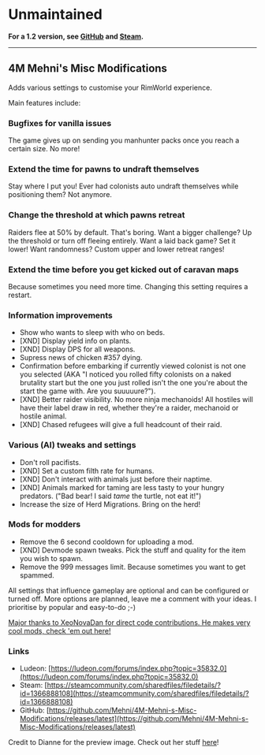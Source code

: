 # Unmaintained
**For a 1.2 version, see [GitHub](https://github.com/ZXfkSIE/4M-Mehni-s-Misc-Modifications) and [Steam](https://steamcommunity.com/sharedfiles/filedetails/?id=2228765246).**
_____
## 4M Mehni's Misc Modifications

Adds various settings to customise your RimWorld experience.

Main features include:

### Bugfixes for vanilla issues

The game gives up on sending you manhunter packs once you reach a certain size. No more!

### Extend the time for pawns to undraft themselves

Stay where I put you!
Ever had colonists auto undraft themselves while positioning them? Not anymore.

### Change the threshold at which pawns retreat

Raiders flee at 50% by default. That's boring. Want a bigger challenge? Up the threshold or turn off fleeing entirely. Want a laid back game? Set it lower! Want randomness? Custom upper and lower retreat ranges!

### Extend the time before you get kicked out of caravan maps

Because sometimes you need more time. Changing this setting requires a restart.

### Information improvements

- Show who wants to sleep with who on beds.
- [XND] Display yield info on plants.
- [XND] Display DPS for all weapons.
- Supress news of chicken #357 dying.
- Confirmation before embarking if currently viewed colonist is not one you selected (AKA "I noticed you rolled fifty colonists on a naked brutality start but the one you just rolled isn't the one you're about the start the game with. Are you suuuuure?").
- [XND] Better raider visibility. No more ninja mechanoids! All hostiles will have their label draw in red, whether they're a raider, mechanoid or hostile animal.
- [XND] Chased refugees will give a full headcount of their raid.

### Various (AI) tweaks and settings

- Don't roll pacifists.
- [XND] Set a custom filth rate for humans.
- [XND] Don't interact with animals just before their naptime.
- [XND] Animals marked for taming are less tasty to your hungry predators. ("Bad bear! I said *tame* the turtle, not eat it!")
- Increase the size of Herd Migrations. Bring on the herd!

### Mods for modders

- Remove the 6 second cooldown for uploading a mod.
- [XND] Devmode spawn tweaks. Pick the stuff and quality for the item you wish to spawn.
- Remove the 999 messages limit. Because sometimes you want to get spammed.

All settings that influence gameplay are optional and can be configured or turned off. More options are planned, leave me a comment with your ideas. I prioritise by popular and easy-to-do ;-)

[Major thanks to XeoNovaDan for direct code contributions. He makes very cool mods, check 'em out here!](https://steamcommunity.com/profiles/76561198168346339/myworkshopfiles/?appid=294100&p=1&numperpage=30)

### Links

- Ludeon: [https://ludeon.com/forums/index.php?topic=35832.0](https://ludeon.com/forums/index.php?topic=35832.0)
- Steam: [https://steamcommunity.com/sharedfiles/filedetails/?id=1366888108](https://steamcommunity.com/sharedfiles/filedetails/?id=1366888108)
- GitHub: [https://github.com/Mehni/4M-Mehni-s-Misc-Modifications/releases/latest](https://github.com/Mehni/4M-Mehni-s-Misc-Modifications/releases/latest)

Credit to Dianne for the preview image. Check out her stuff [here](https://steamcommunity.com/id/diannetea/myworkshopfiles/?appid=294100)!
